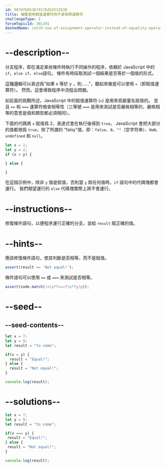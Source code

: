 ```yaml
---
id: 587d7b85367417b2b2512b38
title: 捕獲使用賦值運算符而不是相等運算符
challengeType: 1
forumTopicId: 301191
dashedName: catch-use-of-assignment-operator-instead-of-equality-operator
---
```


# --description--

分支程序，即在滿足某些條件時執行不同操作的程序，依賴於 JavaScript 中的`if`，`else if`、`else`語句。 條件有時採取測試一個結果是否等於一個值的形式。

這種邏輯可以表述爲“如果 x 等於 y ，則......”，聽起來像是可以使用 `=`（即賦值運算符）。 然而，這會導致程序中流程出問題。

如前面的挑戰所述，JavaScript 中的賦值運算符 (`=`) 是用來爲變量名賦值的。 並且 `==` 和 `===` 運算符檢查相等性（三等號 `===` 是用來測試是否嚴格相等的，嚴格相等的意思是值和類型都必須相同）。

下面的代碼將 `x` 賦值爲 2，表達式會在執行後得到 `true`。 JavaScript 會把大部分的值都視爲 `true`，除了所謂的 “falsy”值，即：`false`、`0`、`""`（空字符串）、`NaN`、`undefined` 和 `null`。

```js
let x = 1;
let y = 2;
if (x = y) {

} else {

}
```

在這個示例中，除非 `y` 值是假值，否則當 `y` 爲任何值時，`if` 語句中的代碼塊都會運行。 我們期望運行的 `else` 代碼塊實際上將不會運行。

# --instructions--

修復條件語句，以便程序運行正確的分支，並給 `result` 賦正確的值。

# --hints--

應該修復條件語句，使其判斷是否相等，而不是賦值。

```js
assert(result == 'Not equal!');
```

條件語句可以使用 `==` 或 `===` 來測試是否相等。

```js
assert(code.match(/x\s*?===?\s*?y/g));
```

# --seed--

## --seed-contents--

```js
let x = 7;
let y = 9;
let result = "to come";

if(x = y) {
  result = "Equal!";
} else {
  result = "Not equal!";
}

console.log(result);
```

# --solutions--

```js
let x = 7;
let y = 9;
let result = "to come";

if(x === y) {
 result = "Equal!";
} else {
 result = "Not equal!";
}

console.log(result);
```
